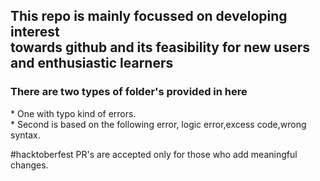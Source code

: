 <h2>This repo is mainly focussed on developing interest <br>towards github and its feasibility for new users and enthusiastic learners</h2>
<h3>There are two types of folder's provided in here </h3>
  * One with typo kind of errors.<br>
  * Second is based on the following error,
  logic error,excess code,wrong syntax.

#hacktoberfest PR's are accepted only for those who add meaningful changes.
